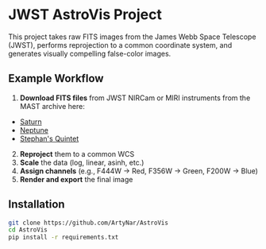 # JWST AstroVis Project

This project takes raw FITS images from the James Webb Space Telescope (JWST), performs reprojection to a common coordinate system, and generates visually compelling false-color images. 

## Example Workflow

1. **Download FITS files** from JWST NIRCam or MIRI instruments from the MAST archive here:
- [Saturn](https://mast.stsci.edu/portal/Mashup/Clients/Mast/Portal.html?searchQuery=%7B%22service%22%3A%22JWSTFILTERED%22%2C%22inputText%22%3A%5B%7B%22paramName%22%3A%22program%22%2C%22niceName%22%3A%22program%22%2C%22values%22%3A%5B%5D%2C%22valString%22%3A%221247%22%2C%22isDate%22%3Afalse%2C%22freeText%22%3A%221247%22%2C%22displayString%22%3A%221247%22%7D%2C%7B%22paramName%22%3A%22targname%22%2C%22niceName%22%3A%22targname%22%2C%22values%22%3A%5B%22SATURN%22%5D%2C%22valString%22%3A%22SATURN%22%2C%22isDate%22%3Afalse%2C%22facetType%22%3A%22discrete%22%2C%22displayString%22%3A%22SATURN%22%7D%2C%7B%22paramName%22%3A%22productLevel%22%2C%22niceName%22%3A%22productLevel%22%2C%22values%22%3A%5B%223%22%5D%2C%22valString%22%3A%223%22%2C%22isDate%22%3Afalse%2C%22facetType%22%3A%22discrete%22%2C%22displayString%22%3A%223%22%7D%2C%7B%22paramName%22%3A%22pupil%22%2C%22niceName%22%3A%22pupil%22%2C%22values%22%3A%5B%22F323N%22%5D%2C%22valString%22%3A%22F323N%22%2C%22isDate%22%3Afalse%2C%22facetType%22%3A%22discrete%22%2C%22displayString%22%3A%22F323N%22%7D%5D%2C%22position%22%3A%22undefined%2C%20undefined%2C%20undefined%22%2C%22paramsService%22%3A%22Mast.Jwst.Filtered.Nircam%22%2C%22title%22%3A%22JWST%3A%20%20Advanced%20Search%204%22%2C%22tooltip%22%3A%221247%3B%20SATURN%3B%203%3B%20F323N%3B%20%22%2C%22columns%22%3A%22*%22%7D)
- [Neptune](https://mast.stsci.edu/portal/Mashup/Clients/Mast/Portal.html?searchQuery=%7B%22service%22%3A%22JWSTFILTERED%22%2C%22inputText%22%3A%5B%7B%22paramName%22%3A%22expstart%22%2C%22niceName%22%3A%22expstart%22%2C%22values%22%3A%5B%7B%22min%22%3A60190.213368056%2C%22max%22%3A60192.737037037%7D%5D%2C%22valString%22%3A%22%5B60190.213368056%2C%2060192.737037037%5D%22%2C%22isDate%22%3Afalse%2C%22facetType%22%3A%22numeric%22%2C%22min%22%3A60190.213368056%2C%22max%22%3A60192.737037037%2C%22displayString%22%3A%22%5B60190.213368056%2C%2060192.737037037%5D%22%7D%2C%7B%22paramName%22%3A%22filter%22%2C%22niceName%22%3A%22filter%22%2C%22values%22%3A%5B%22F210M%22%2C%22F140M%22%2C%22F460M%22%2C%22F300M%22%5D%2C%22valString%22%3A%22F210M%2C%20F140M%2C%20F460M%2C%20F300M%22%2C%22isDate%22%3Afalse%2C%22facetType%22%3A%22discrete%22%2C%22displayString%22%3A%22F210M%2C%20F140M%2C%20F460M%2C%20F300M%22%7D%2C%7B%22paramName%22%3A%22program%22%2C%22niceName%22%3A%22program%22%2C%22values%22%3A%5B%5D%2C%22valString%22%3A%222739%22%2C%22isDate%22%3Afalse%2C%22freeText%22%3A%222739%22%2C%22displayString%22%3A%222739%22%7D%2C%7B%22paramName%22%3A%22targname%22%2C%22niceName%22%3A%22targname%22%2C%22values%22%3A%5B%22URANUS%22%5D%2C%22valString%22%3A%22URANUS%22%2C%22isDate%22%3Afalse%2C%22facetType%22%3A%22discrete%22%2C%22displayString%22%3A%22URANUS%22%7D%2C%7B%22paramName%22%3A%22productLevel%22%2C%22niceName%22%3A%22productLevel%22%2C%22values%22%3A%5B%223%22%5D%2C%22valString%22%3A%223%22%2C%22isDate%22%3Afalse%2C%22facetType%22%3A%22discrete%22%2C%22displayString%22%3A%223%22%7D%5D%2C%22position%22%3A%22undefined%2C%20undefined%2C%20undefined%22%2C%22paramsService%22%3A%22Mast.Jwst.Filtered.Nircam%22%2C%22title%22%3A%22JWST%3A%20%20Advanced%20Search%202%22%2C%22tooltip%22%3A%22%5B60190.213368056%2C%2060192.737037037%5D%3B%20F210M%2C%20F140M%2C%20F460M%2C%20F300M%3B%202739%3B%20URANUS%3B%203%3B%20%22%2C%22columns%22%3A%22*%22%7D) 
- [Stephan's Quintet](https://mast.stsci.edu/portal/Mashup/Clients/Mast/Portal.html?searchQuery=%7B%22service%22%3A%22JWSTFILTERED%22%2C%22inputText%22%3A%5B%7B%22paramName%22%3A%22program%22%2C%22niceName%22%3A%22program%22%2C%22values%22%3A%5B%5D%2C%22valString%22%3A%222732%22%2C%22isDate%22%3Afalse%2C%22freeText%22%3A%222732%22%2C%22displayString%22%3A%222732%22%7D%2C%7B%22paramName%22%3A%22productLevel%22%2C%22niceName%22%3A%22productLevel%22%2C%22values%22%3A%5B%223%22%5D%2C%22valString%22%3A%223%22%2C%22isDate%22%3Afalse%2C%22facetType%22%3A%22discrete%22%2C%22displayString%22%3A%223%22%7D%5D%2C%22position%22%3A%22undefined%2C%20undefined%2C%20undefined%22%2C%22paramsService%22%3A%22Mast.Jwst.Filtered.Nircam%22%2C%22title%22%3A%22JWST%3A%20%20Advanced%20Search%201%22%2C%22tooltip%22%3A%222732%3B%203%3B%20%22%2C%22columns%22%3A%22*%22%7D)
2. **Reproject** them to a common WCS 
3. **Scale** the data (log, linear, asinh, etc.) 
4. **Assign channels** (e.g., F444W → Red, F356W → Green, F200W → Blue)
5. **Render and export** the final image

## Installation

```bash
git clone https://github.com/ArtyNar/AstroVis
cd AstroVis
pip install -r requirements.txt
